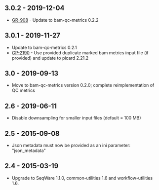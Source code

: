 ## 3.0.2 - 2019-12-04
- [GR-908](https://jira.oicr.on.ca/browse/GR-908) - Update to bam-qc-metrics 0.2.2
## 3.0.1 - 2019-11-27
- Update to bam-qc-metrics 0.2.1
- [GP-2190](https://jira.oicr.on.ca/browse/GP-2190) - Use provided duplicate marked bam metrics input file (if provided) and update to picard 2.21.2
## 3.0 - 2019-09-13
- Move to bam-qc-metrics version 0.2.0; complete reimplementation of QC metrics
## 2.6 - 2019-06-11
- Disable downsampling for smaller input files (default = 100 MB)
## 2.5 - 2015-09-08
- Json metadata must now be provided as an ini parameter: "json_metadata"
## 2.4 - 2015-03-19
- Upgrade to SeqWare 1.1.0, common-utilities 1.6 and workflow-utilities 1.6.
